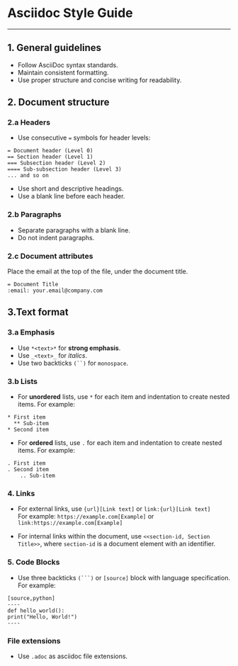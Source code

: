 # Asciidoc Style Guide

----

## 1. General guidelines

* Follow AsciiDoc syntax standards.
* Maintain consistent formatting.
* Use proper structure and concise writing for readability.

## 2. Document structure

### 2.a Headers
* Use consecutive `=` symbols for header levels:
```
= Document header (Level 0)
== Section header (Level 1)
=== Subsection header (Level 2)
==== Sub-subsection header (Level 3)
... and so on
```
* Use short and descriptive headings.
* Use a blank line before each header.

### 2.b Paragraphs
* Separate paragraphs with a blank line.
* Do not indent paragraphs.

### 2.c Document attributes
Place the email at the top of the file, under the document title.
```
= Document Title
:email: your.email@company.com
```

## 3.Text format

### 3.a Emphasis
* Use `*<text>*` for **strong emphasis**.
* Use `_<text>_` for _italics_.
* Use two backticks `(``)` for `monospace`.

### 3.b Lists
* For **unordered** lists, use `*` for each item and indentation to create nested items. For example:
```
* First item
  ** Sub-item
* Second item
```
* For **ordered** lists, use `.` for each item and indentation to create nested items. For example:
```
. First item
. Second item
    .. Sub-item
```

### 4. Links
* For external links, use `{url}[Link text]` or `link:{url}[Link text]`\
For example:
`https://example.com[Example]` or `link:https://example.com[Example]`

* For internal links within the document, use `<<section-id, Section Title>>`, where `section-id` is a document element with an identifier.

### 5. Code Blocks

* Use three backticks `(```)` or `[source]` block with language specification.
For example:
```
[source,python]
----
def hello_world():
print("Hello, World!")
----
```

### File extensions

* Use `.adoc` as asciidoc file extensions.
